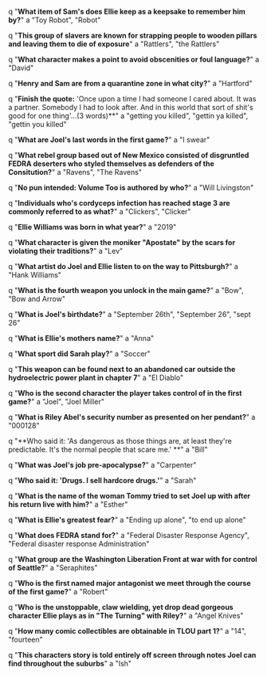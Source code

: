 q "**What item of Sam's does Ellie keep as a keepsake to remember him by?**"
a "Toy Robot", "Robot"

q "**This group of slavers are known for strapping people to wooden pillars and leaving them to die of exposure**"
a "Rattlers", "the Rattlers"

q "**What character makes a point to avoid obscenities or foul language?**"
a "David"

q "**Henry and Sam are from a quarantine zone in what city?**"
a "Hartford"

q "**Finish the quote:** 'Once upon a time I had someone I cared about. It was a partner. Somebody I had to look after. And in this world that sort of shit's good for one thing'...(3 words)**"
a "getting you killed", "gettin ya killed", "gettin you killed"

q "**What are Joel's last words in the first game?**"
a "I swear"

q "**What rebel group based out of New Mexico consisted of disgruntled FEDRA deserters who styled themselves as defenders of the Consitution?**"
a "Ravens", "The Ravens"

q "**No pun intended: Volume Too is authored by who?**"
a "Will Livingston"

q "**Individuals who's cordyceps infection has reached stage 3 are commonly referred to as what?**"
a "Clickers", "Clicker"

q "**Ellie Williams was born in what year?**"
a "2019"

q "**What character is given the moniker "Apostate" by the scars for violating their traditions?**"
a "Lev"

q "**What artist do Joel and Ellie listen to on the way to Pittsburgh?**"
a "Hank Williams"

q "**What is the fourth weapon you unlock in the main game?**"
a "Bow", "Bow and Arrow" 

q "**What is Joel's birthdate?**"
a "September 26th", "September 26", "sept 26"

q "**What is Ellie's mothers name?**"
a "Anna"

q "**What sport did Sarah play?**"
a "Soccer"  

q "**This weapon can be found next to an abandoned car outside the hydroelectric power plant in chapter 7**"
a "El Diablo"

q "**Who is the second character the player takes control of in the first game?**"
a "Joel", "Joel Miller"

q "**What is Riley Abel's security number as presented on her pendant?**"
a "000128"

q "**Who said it: 'As dangerous as those things are, at least they're predictable. It's the normal people that scare me.' **"
a "Bill"

q "**What was Joel's job pre-apocalypse?**"
a "Carpenter"

q "**Who said it: 'Drugs. I sell hardcore drugs.'**"
a "Sarah"

q "**What is the name of the woman Tommy tried to set Joel up with after his return live with him?**"
a "Esther"

q "**What is Ellie's greatest fear?**"
a "Ending up alone", "to end up alone"

q "**What does FEDRA stand for?**"
a "Federal Disaster Response Agency", "Federal disaster response Administration" 

q "**What group are the Washington Liberation Front at war with for control of Seattle?**"
a "Seraphites"

q "**Who is the first named major antagonist we meet through the course of the first game?**"
a "Robert"

q "**Who is the unstoppable, claw wielding, yet drop dead gorgeous character Ellie plays as in "The Turning" with Riley?**"
a "Angel Knives"

q "**How many comic collectibles are obtainable in TLOU part 1?**"
a "14", "fourteen"

q "**This characters story is told entirely off screen through notes Joel can find throughout the suburbs**"
a "Ish"

